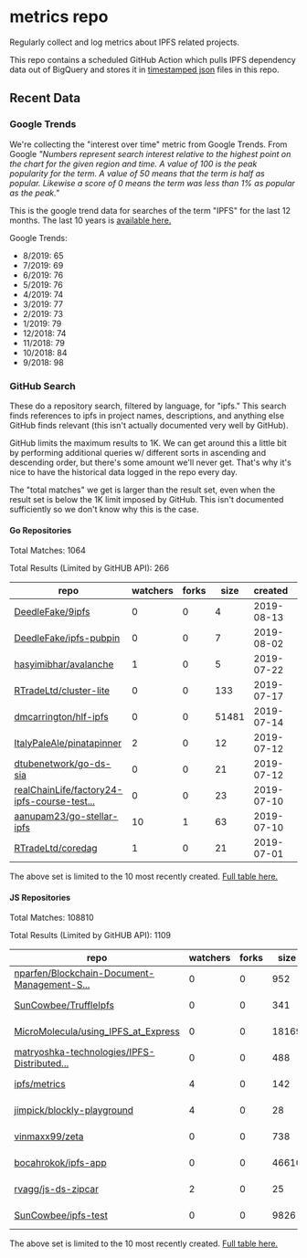 # metrics repo

Regularly collect and log metrics about IPFS related projects.

This repo contains a scheduled GitHub Action which pulls IPFS dependency data out of BigQuery and stores it 
in [timestamped json](./logs) files in this repo.

## Recent Data

### Google Trends

We're collecting the "interest over time" metric from Google Trends. From Google *"Numbers 
represent search interest relative to the highest point on the chart for the given region and 
time. A value of 100 is the peak popularity for the term. A value of 50 means that the term is 
half as popular. Likewise a score of 0 means the term was less than 1% as popular as the peak."*

This is the google trend data for searches of the term "IPFS" for the
last 12 months. The last 10 years is [available here.](./results/google-trends.md)



Google Trends:
*  8/2019: 65
*  7/2019: 69
*  6/2019: 76
*  5/2019: 76
*  4/2019: 74
*  3/2019: 77
*  2/2019: 73
*  1/2019: 79
*  12/2018: 74
*  11/2018: 79
*  10/2018: 84
*  9/2018: 98

### GitHub Search

These do a repository search, filtered by language, for "ipfs." This search
finds references to ipfs in project names, descriptions, and anything else
GitHub finds relevant (this isn't actually documented very well by GitHub).

GitHub limits the maximum results to 1K. We can get around this a little bit
by performing additional queries w/ different sorts in ascending and descending
order, but there's some amount we'll never get. That's why it's nice to have
the historical data logged in the repo every day.

The "total matches" we get is larger than the result set, even when the result
set is below the 1K limit imposed by GitHub. This isn't documented sufficiently
so we don't know why this is the case.

#### Go Repositories

Total Matches: 1064

Total Results (Limited by GitHUB API): 266

| repo | watchers | forks | size | created | pushed |
| ---- | -------- | ----- | ---- | ------- | ------ |
| [DeedleFake/9ipfs](https://github.com/DeedleFake/9ipfs)| 0 | 0 | 4| 2019-08-13 | 2019-08-13 |
| [DeedleFake/ipfs-pubpin](https://github.com/DeedleFake/ipfs-pubpin)| 0 | 0 | 7| 2019-08-02 | 2019-08-02 |
| [hasyimibhar/avalanche](https://github.com/hasyimibhar/avalanche)| 1 | 0 | 5| 2019-07-22 | 2019-07-22 |
| [RTradeLtd/cluster-lite](https://github.com/RTradeLtd/cluster-lite)| 0 | 0 | 133| 2019-07-17 | 2019-07-20 |
| [dmcarrington/hlf-ipfs](https://github.com/dmcarrington/hlf-ipfs)| 0 | 0 | 51481| 2019-07-14 | 2019-08-11 |
| [ItalyPaleAle/pinatapinner](https://github.com/ItalyPaleAle/pinatapinner)| 2 | 0 | 12| 2019-07-12 | 2019-07-28 |
| [dtubenetwork/go-ds-sia](https://github.com/dtubenetwork/go-ds-sia)| 0 | 0 | 21| 2019-07-12 | 2019-07-18 |
| [realChainLife/factory24-ipfs-course-test...](https://github.com/realChainLife/factory24-ipfs-course-tests)| 0 | 0 | 23| 2019-07-10 | 2019-07-10 |
| [aanupam23/go-stellar-ipfs](https://github.com/aanupam23/go-stellar-ipfs)| 10 | 1 | 63| 2019-07-10 | 2019-08-12 |
| [RTradeLtd/coredag](https://github.com/RTradeLtd/coredag)| 1 | 0 | 21| 2019-07-01 | 2019-07-02 |


The above set is limited to the 10 most recently created. 
[Full table here.](./results/repo_search_go.md)

#### JS Repositories

Total Matches: 108810

Total Results (Limited by GitHUB API): 1109

| repo | watchers | forks | size | created | pushed |
| ---- | -------- | ----- | ---- | ------- | ------ |
| [nparfen/Blockchain-Document-Management-S...](https://github.com/nparfen/Blockchain-Document-Management-System)| 0 | 0 | 952| 2019-08-15 | 2019-08-15 |
| [SunCowbee/TruffleIpfs](https://github.com/SunCowbee/TruffleIpfs)| 0 | 0 | 341| 2019-08-15 | 2019-08-15 |
| [MicroMolecula/using_IPFS_at_Express](https://github.com/MicroMolecula/using_IPFS_at_Express)| 0 | 0 | 18169| 2019-08-15 | 2019-08-15 |
| [matryoshka-technologies/IPFS-Distributed...](https://github.com/matryoshka-technologies/IPFS-Distributed-Web-uploaded)| 0 | 0 | 488| 2019-08-14 | 2019-08-14 |
| [ipfs/metrics](https://github.com/ipfs/metrics)| 4 | 0 | 142| 2019-08-13 | 2019-08-15 |
| [jimpick/blockly-playground](https://github.com/jimpick/blockly-playground)| 4 | 0 | 28| 2019-08-13 | 2019-08-13 |
| [vinmaxx99/zeta](https://github.com/vinmaxx99/zeta)| 0 | 0 | 738| 2019-08-13 | 2019-08-13 |
| [bocahrokok/ipfs-app](https://github.com/bocahrokok/ipfs-app)| 0 | 0 | 46610| 2019-08-12 | 2019-08-14 |
| [rvagg/js-ds-zipcar](https://github.com/rvagg/js-ds-zipcar)| 2 | 0 | 25| 2019-08-12 | 2019-08-13 |
| [SunCowbee/ipfs-test](https://github.com/SunCowbee/ipfs-test)| 0 | 0 | 9826| 2019-08-10 | 2019-08-10 |


The above set is limited to the 10 most recently created. 
[Full table here.](./results/repo_search_js.md)

